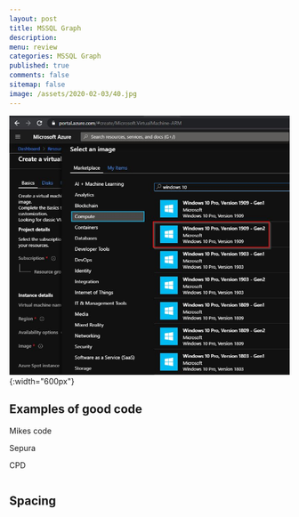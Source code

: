 ```yaml
---
layout: post
title: MSSQL Graph 
description: 
menu: review
categories: MSSQL Graph
published: true 
comments: false     
sitemap: false
image: /assets/2020-02-03/40.jpg
---
```


![alt text](/assets/2020-02-03/41.jpg "Choosing an image"){:width="600px"}

## Examples of good code

Mikes code

Sepura

CPD

```cs


```


## Spacing

